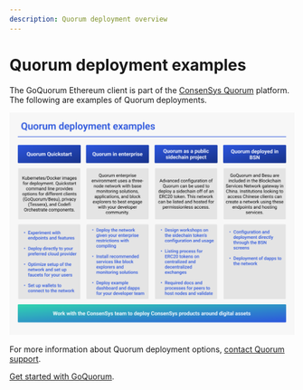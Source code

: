 ```yaml
---
description: Quorum deployment overview
---
```


# Quorum deployment examples

The GoQuorum Ethereum client is part of the [ConsenSys Quorum](https://consensys.net/quorum/) platform.
The following are examples of Quorum deployments.

![Quorum deployment examples](../images/deployment-examples.png)

For more information about Quorum deployment options, [contact Quorum support](https://consensys.net/quorum/subscription/).

[Get started with GoQuorum](install/index.md).
